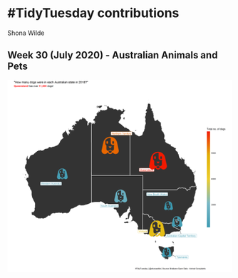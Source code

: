 \#TidyTuesday contributions
================
Shona Wilde

## Week 30 (July 2020) - Australian Animals and Pets

<a href='scripts/tt_week30_animals.R' target='_blank'><img src="plots/tt_week30_animals.png" align="center"/></a>
